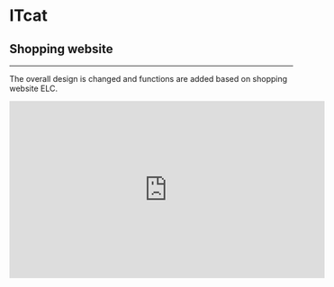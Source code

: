 


# ITcat
## Shopping website
---
The overall design is changed and functions are added based on shopping website ELC.

<iframe width="560" height="315" src="https://www.youtube.com/embed/36GBVxhhHMY" frameborder="0" allow="accelerometer; autoplay; clipboard-write; encrypted-media; gyroscope; picture-in-picture" allowfullscreen></iframe>